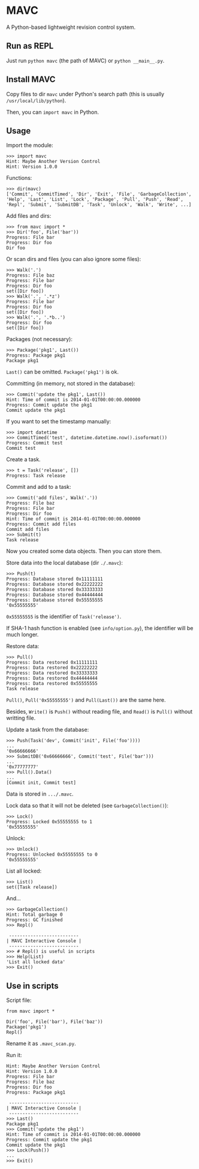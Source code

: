 MAVC
====

A Python-based lightweight revision control system.

Run as REPL
----

Just run `python mavc` (the path of MAVC) or `python __main__.py`.

Install MAVC
----

Copy files to dir `mavc` under Python's search path (this is usually `/usr/local/lib/python`).

Then, you can `import mavc` in Python.

Usage
----

Import the module:

    >>> import mavc
    Hint: Maybe Another Version Control
    Hint: Version 1.0.0

Functions:

    >>> dir(mavc)
    ['Commit', 'CommitTimed', 'Dir', 'Exit', 'File', 'GarbageCollection', 'Help', 'Last', 'List', 'Lock', 'Package', 'Pull', 'Push', 'Read', 'Repl', 'Submit', 'SubmitDB', 'Task', 'Unlock', 'Walk', 'Write', ...]

Add files and dirs:

    >>> from mavc import *
    >>> Dir('foo', File('bar'))
    Progress: File bar
    Progress: Dir foo
    Dir foo

Or scan dirs and files (you can also ignore some files):

    >>> Walk('.')
    Progress: File baz
    Progress: File bar
    Progress: Dir foo
    set([Dir foo])
    >>> Walk('.', '.*z')
    Progress: File bar
    Progress: Dir foo
    set([Dir foo])
    >>> Walk('.', '.*b..')
    Progress: Dir foo
    set([Dir foo])

Packages (not necessary):

    >>> Package('pkg1', Last())
    Progress: Package pkg1
    Package pkg1

`Last()` can be omitted. `Package('pkg1')` is ok.

Committing (in memory, not stored in the database):

    >>> Commit('update the pkg1', Last())
    Hint: Time of commit is 2014-01-01T00:00:00.000000
    Progress: Commit update the pkg1
    Commit update the pkg1

If you want to set the timestamp manually:

    >>> import datetime
    >>> CommitTimed('test', datetime.datetime.now().isoformat())
    Progress: Commit test
    Commit test

Create a task.

    >>> t = Task('release', [])
    Progress: Task release

Commit and add to a task:

    >>> Commit('add files', Walk('.'))
    Progress: File baz
    Progress: File bar
    Progress: Dir foo
    Hint: Time of commit is 2014-01-01T00:00:00.000000
    Progress: Commit add files
    Commit add files
    >>> Submit(t)
    Task release

Now you created some data objects. Then you can store them.

Store data into the local database (dir `./.mavc`):

    >>> Push(t)
    Progress: Database stored 0x11111111
    Progress: Database stored 0x22222222
    Progress: Database stored 0x33333333
    Progress: Database stored 0x44444444
    Progress: Database stored 0x55555555
    '0x55555555'

`0x55555555` is the identifier of `Task('release')`.

If SHA-1 hash function is enabled (see `info/option.py`), the identifier will be much longer.

Restore data:

    >>> Pull()
    Progress: Data restored 0x11111111
    Progress: Data restored 0x22222222
    Progress: Data restored 0x33333333
    Progress: Data restored 0x44444444
    Progress: Data restored 0x55555555
    Task release

`Pull()`, `Pull('0x55555555')` and `Pull(Last())` are the same here.

Besides, `Write()` is `Push()` without reading file, and `Read()` is `Pull()` without writting file.

Update a task from the database:

    >>> Push(Task('dev', Commit('init', File('foo'))))
    ...
    '0x66666666'
    >>> SubmitDB('0x66666666', Commit('test', File('bar')))
    ...
    '0x77777777'
    >>> Pull().Data()
    ...
    [Commit init, Commit test]

Data is stored in `.../.mavc`.

Lock data so that it will not be deleted (see `GarbageCollection()`):

    >>> Lock()
    Progress: Locked 0x55555555 to 1
    '0x55555555'

Unlock:

    >>> Unlock()
    Progress: Unlocked 0x55555555 to 0
    '0x55555555'

List all locked:

    >>> List()
    set([Task release])

And...

    >>> GarbageCollection()
    Hint: Total garbage 0
    Progress: GC finished
    >>> Repl()
    
     --------------------------
    | MAVC Interactive Console |
     --------------------------
    >>> # Repl() is useful in scripts
    >>> Help(List)
    'List all locked data'
    >>> Exit()

Use in scripts
----

Script file:

    from mavc import *
    
    Dir('foo', File('bar'), File('baz'))
    Package('pkg1')
    Repl()

Rename it as `.mavc_scan.py`.

Run it:

    Hint: Maybe Another Version Control
    Hint: Version 1.0.0
    Progress: File bar
    Progress: File baz
    Progress: Dir foo
    Progress: Package pkg1
    
     --------------------------
    | MAVC Interactive Console |
     --------------------------
    >>> Last()
    Package pkg1
    >>> Commit('update the pkg1')
    Hint: Time of commit is 2014-01-01T00:00:00.000000
    Progress: Commit update the pkg1
    Commit update the pkg1
    >>> Lock(Push())
    ...
    >>> Exit()
